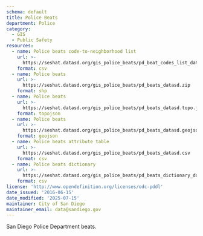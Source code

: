 ```yaml
---
schema: default
title: Police Beats
department: Police
category:
  - GIS
  - Public Safety
resources:
  - name: Police beats code-to-neighborhood list
    url: >-
      https://seshat.datasd.org/gis_police_beats/pd_beat_codes_list_datasd.csv
    format: csv
  - name: Police beats
    url: >-
      https://seshat.datasd.org/gis_police_beats/pd_beats_datasd.zip
    format: shp
  - name: Police beats
    url: >-
      https://seshat.datasd.org/gis_police_beats/pd_beats_datasd.topo.json
    format: topojson
  - name: Police beats
    url: >-
      https://seshat.datasd.org/gis_police_beats/pd_beats_datasd.geojson
    format: geojson
  - name: Police beats attribute table
    url: >-
      https://seshat.datasd.org/gis_police_beats/pd_beats_datasd.csv
    format: csv
  - name: Police beats dictionary
    url: >-
      https://seshat.datasd.org/gis_police_beats/pd_beats_dictionary_datasd.csv
    format: csv
license: 'http://www.opendefinition.org/licenses/odc-pddl'
date_issued: '2016-06-15'
date_modified: '2025-07-15'
maintainer: City of San Diego
maintainer_email: data@sandiego.gov
---
```

San Diego Police Department beats.
